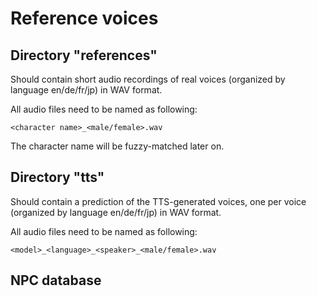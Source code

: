 # Reference voices

## Directory "references"

Should contain short audio recordings of real voices (organized by language en/de/fr/jp) in WAV format.

All audio files need to be named as following:

```
<character name>_<male/female>.wav
```

The character name will be fuzzy-matched later on.

## Directory "tts"

Should contain a prediction of the TTS-generated voices, one per voice (organized by language en/de/fr/jp) in WAV format.

All audio files need to be named as following:

```
<model>_<language>_<speaker>_<male/female>.wav
```

## NPC database